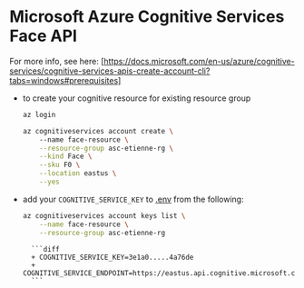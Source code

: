 # Microsoft Azure Cognitive Services Face API

For more info, see here: [https://docs.microsoft.com/en-us/azure/cognitive-services/cognitive-services-apis-create-account-cli?tabs=windows#prerequisites]

- to create your cognitive resource for existing resource group

    ```bash
    az login

    az cognitiveservices account create \   
        --name face-resource \
        --resource-group asc-etienne-rg \
        --kind Face \
        --sku F0 \
        --location eastus \
        --yes
    ```

- add your `COGNITIVE_SERVICE_KEY` to [.env](../../../.env) from the following:

    ```bash
    az cognitiveservices account keys list \
        --name face-resource \
        --resource-group asc-etienne-rg
    ```

        ```diff
        + COGNITIVE_SERVICE_KEY=3e1a0.....4a76de
        + COGNITIVE_SERVICE_ENDPOINT=https://eastus.api.cognitive.microsoft.com/
        ```